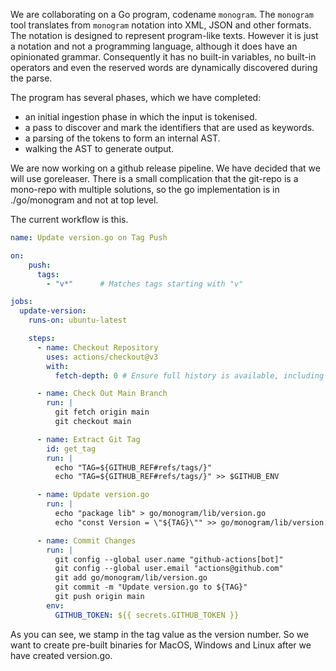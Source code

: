 We are collaborating on a Go program, codename `monogram`. The `monogram` tool
translates from `monogram` notation into XML, JSON and other formats. The 
notation is designed to represent program-like texts. However it is just a
notation and not a programming language, although it does have an opinionated
grammar. Consequently it has no built-in variables, no built-in operators and
even the reserved words are dynamically discovered during the parse.

The program has several phases, which we have completed:

- an initial ingestion phase in which the input is tokenised.
- a pass to discover and mark the identifiers that are used as keywords.
- a parsing of the tokens to form an internal AST.
- walking the AST to generate output.

We are now working on a github release pipeline. We have decided that we will use
goreleaser. There is a small complication that the git-repo is a mono-repo 
with multiple solutions, so the go implementation is in ./go/monogram and 
not at top level.

The current workflow is this. 

```yaml
name: Update version.go on Tag Push

on:
    push:
      tags:
        - "v*"      # Matches tags starting with "v"

jobs:
  update-version:
    runs-on: ubuntu-latest

    steps:
      - name: Checkout Repository
        uses: actions/checkout@v3
        with:
          fetch-depth: 0 # Ensure full history is available, including tags

      - name: Check Out Main Branch
        run: |
          git fetch origin main
          git checkout main

      - name: Extract Git Tag
        id: get_tag
        run: |
          echo "TAG=${GITHUB_REF#refs/tags/}"
          echo "TAG=${GITHUB_REF#refs/tags/}" >> $GITHUB_ENV

      - name: Update version.go
        run: |
          echo "package lib" > go/monogram/lib/version.go
          echo "const Version = \"${TAG}\"" >> go/monogram/lib/version.go

      - name: Commit Changes
        run: |
          git config --global user.name "github-actions[bot]"
          git config --global user.email "actions@github.com"
          git add go/monogram/lib/version.go
          git commit -m "Update version.go to ${TAG}"
          git push origin main
        env:
          GITHUB_TOKEN: ${{ secrets.GITHUB_TOKEN }}
```

As you can see, we stamp in the tag value as the version number. So we
want to create pre-built binaries for MacOS, Windows and Linux after
we have created version.go.

